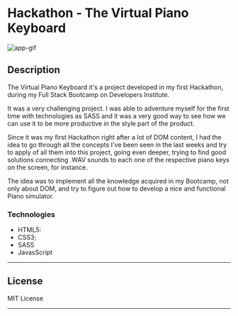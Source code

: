 # Hackathon - The Virtual Piano Keyboard

![app-gif](https://user-images.githubusercontent.com/63374582/117508091-ad258200-af90-11eb-88dd-228e1f5f251a.gif)

## Description

The Virtual Piano Keyboard it's a project developed in my first Hackathon, during my Full Stack Bootcamp on Developers Institute.

It was a very challenging project. I was able to adventure myself for the first time with technologies as SASS and it was a very good way to see how we can use it to be more productive in the style part of the product.

Since it was my first Hackathon right after a lot of DOM content, I had the idea to go through all the concepts I've been seen in the last weeks and try to apply of all them into this project, going even deeper, trying to find good solutions connecting .WAV sounds to each one of the respective piano keys on the screen, for instance.

The idea was to implement all the knowledge acquired in my Bootcamp, not only about DOM, and try to figure out how to develop a nice and functional Piano simulator.

### Technologies

- HTML5:
- CSS3;
- SASS
- JavasScript

---

## License

MIT License

---
